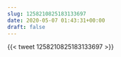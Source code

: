 ```yaml
---
slug: 1258210825183133697
date: 2020-05-07 01:43:31+00:00
draft: false
---
```


{{< tweet 1258210825183133697 >}}
